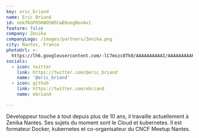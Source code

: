 ```yaml
---
key: eric_briand
name: Eric Briand
id: nekfKGP05KWO5W5CwB9uegBovAx1
feature: false
company: Zenika
companyLogo: /images/partners/Zenika.png
city: Nantes, France
photoUrl: >-
  https://lh6.googleusercontent.com/-lC7mxzc8Tk0/AAAAAAAAAAI/AAAAAAAAAP0/Fh3yc5EcC6g/photo.jpg
socials:
  - icon: twitter
    link: https://twitter.com/@eric_briand
    name: '@eric_briand'
  - icon: github
    link: https://twitter.com/ebriand
    name: ebriand

---
```


Développeur touche à tout depuis plus de 10 ans, il travaille actuellement à Zenika Nantes. Ses sujets du moment sont le Cloud et kubernetes. Il est formateur Docker, kubernetes et co-organisateur du CNCF Meetup Nantes.
